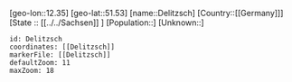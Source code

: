 ﻿---
location: [51.53,12.35]
mapzoom: [7,12] 
mapmarker: city 
type: City
tags:
- geo/City


SpocWebEntityId: 29740
isDeleted: false
confidential: public

---
[geo-lon::12.35]
[geo-lat::51.53]
[name::Delitzsch]
[Country::[[Germany]]]
[State :: [[../../Sachsen]] ]
[Population::]
[Unknown::]


```leaflet
id: Delitzsch
coordinates: [[Delitzsch]]
markerFile: [[Delitzsch]]
defaultZoom: 11 
maxZoom: 18
```
